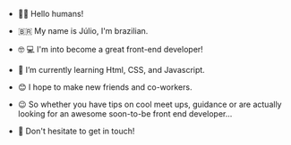  - :wave::smiley: Hello humans!

 - 🇧🇷  My name is Júlio, I'm brazilian.

 - :nerd_face: :computer: I'm into become a great front-end developer!
 
 - 🌱  I’m currently learning Html, CSS, and Javascript.

 - 😊 I hope to make new friends and co-workers.

 - :wink: So whether you have tips on cool meet ups, guidance or are actually looking for an awesome soon-to-be front end developer... 
 - 💬 Don't hesitate to get in touch!

